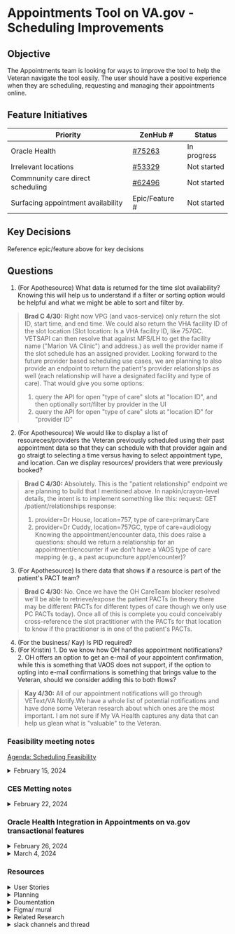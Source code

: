 # Appointments Tool on VA.gov - Scheduling Improvements

## Objective
The Appointments team is looking for ways to improve the tool to help the Veteran navigate the tool easily. The user should have a positive experience when they are scheduling, requesting and managing their appointments online. 



## Feature Initiatives 

| Priority | ZenHub #  | Status | 
| ------- | ---------- | ----- | 
| Oracle Health  | [#75263](https://app.zenhub.com/workspaces/appointments-product-management-63d2b0c51ad23091ff211acb/issues/gh/department-of-veterans-affairs/va.gov-team/75263) | In progress | 
|Irrelevant locations | [#53329](https://app.zenhub.com/workspaces/appointments-product-management-63d2b0c51ad23091ff211acb/issues/gh/department-of-veterans-affairs/va.gov-team/53329) | Not started | 
| Commnunity care direct scheduling | [#62496](https://app.zenhub.com/workspaces/appointments-product-management-63d2b0c51ad23091ff211acb/issues/gh/department-of-veterans-affairs/va.gov-team/62496) | Not started |
| Surfacing appointment availability | Epic/Feature # | Not started | 

## Key Decisions

Reference epic/feature above for key decisions


## Questions

1. (For Apothesource) What data is returned for the time slot availability? Knowing this will help us to understand if a filter or sorting option would be helpful and what we might be able to sort and filter by. 
> **Brad C 4/30:** Right now VPG (and vaos-service) only return the slot ID, start time, and end time. We could also return the VHA facility ID of the slot location (Slot location: Is a VHA facility ID, like 757GC. VETSAPI can then resolve that against MFS/LH to get the facility name ("Marion VA Clinic") and address.) as well the provider name if the slot schedule has an assigned provider.
Looking forward to the future provider based scheduling use cases, we are planning to also provide an endpoint to return the patient's provider relationships as well (each relationship will have a designated facility and type of care). That would give you some options:
> 1. query the API for open "type of care" slots at "location ID", and then optionally sort/filter by provider in the UI
> 2. query the API for open "type of care" slots at "location ID" for "provider ID"
2. (For Apothesource) We would like to display a list of resoureces/providers the Veteran previously scheduled using their past appointment data so that they can schedule with that provider again and go straigt to selecting a time versus having to select appointment type, and location. Can we display resources/ providers that were previously booked? 
> **Brad C 4/30:** Absolutely. This is the "patient relationship" endpoint we are planning to build that I mentioned above. In napkin/crayon-level details, the intent is to implement something like this:
request: GET /patient/relationships
response:
> 1. provider=Dr House, location=757, type of care=primaryCare
> 2. provider=Dr Cuddy, location=757GC, type of care=audiology
> Knowing the appointment/encounter data, this does raise a questions: should we return a relationship for an appointment/encounter if we don't have a VAOS type of care mapping (e.g., a past acupuncture appt/encounter)?
3. (For Apothesource) Is there data that shows if a resource is part of the patient's PACT team?
> **Brad C 4/30:** No. Once we have the OH CareTeam blocker resolved we'll be able to retrieve/expose the patient PACTs (in theory there may be different PACTs for different types of care though we only use PC PACTs today). Once all of this is complete you could conceivably cross-reference the slot practitioner with the PACTs for that location to know if the practitioner is in one of the patient's PACTs.
4. (For the business/ Kay) Is PID required?
5. (For Kristin) 1. Do we know how OH handles appointment notifications? 2. OH offers an option to get an e-mail of your appointent confirmation, while this is something that VAOS does not support, if the option to opting into e-mail confirmations is something that brings value to the Veteran, should we consider adding this to both flows?
> **Kay 4/30:** All of our appointment notifications will go through VEText/VA Notify.We have a whole list of potential notifications and have done some Veteran research about which ones are the most important.
I am not sure if My VA Health captures any data that can help us glean what is "valuable" to the Veteran.



        
### Feasibility meeting notes  
[Agenda: Scheduling Feasibility](https://docs.google.com/document/d/1i2dFmGFazNDUBeynta1IvIBbYSAjscYUNfVTvH-tcXg/edit?usp=sharing) 
<details>
<summary>February 15, 2024</summary>

- **Irrelevant locations**: Kay asked, will the list of relevant locations include CC? Yes, if they are eligible. List can be based on drive time to nearest VA from address on file. We should explore what personalization might look like 
- **Surfacing Availability:** We might be able to see more available options in the future such as phone or video appointments. - Oracle Health Scheduling: Non-negotiable: PID. Kay asked how can we get more care types added and then when they are added how do we handle the Veteran navigating a really long list of care types? We should explore chat options for scheduling
- **Direct scheduling for Community Care:** How can we make referrals part of the scheduling process. We will need to work with IVC to understand what is already being done for CC scheduling.
- **Prioritization:** #1 OH #2 Irrelevant locations and or CC. #3 Availability 

</details>

### CES Metting notes


<details>
<summary>February 22, 2024</summary>


In regards to our CES call today about Community Care appointments in Oracle Health, per Anthony Pilozzi, they are sending appointments recorded ini HSRM back to Cerner (aka Oracle Health). If we can distinguish Community Care appointments from VA appointments in Oracle Health we could just filter out those appointments so they aren't displayed to the Veteran.bility 

</details>

### Oracle Health Integration in Appointments on va.gov transactional features

<details>
<summary>February 26, 2024</summary>

I. **Cancelation Reason**
   - VHA has paired down the cancelation reasons down, so now it is only 5 or so. It is restricted in revenue cycle. 
   - Tia A will share list. 
   - Do we need any logic around what is cancellable? Match VAOS today or just the Mental Health flag? Brad C
   - What is the meaning of cancelation data? For staff? For veterans? (Brad C)
   - We want to prevent veterans from canceling in certain situations for example mental health.
   - We want to be consistent and standard across facilities (Tia)
   - Cerner publishes these rules in their FHIR documentation. 
   - In OH, multiple resources are tied to one appointment. For example for surgery, imaging machines etc. You may have to cancel each resource (Tia)
   - Is there an exclusion list for cancelable appointments?
   - There is not a list of the non-cancelable but there is a list of types that have to offer direct schedule. (Tia)
   - Anything that is not listed in the TOC list, those are VAOS required. 
   - (Anything that is list is also cancelable) (Tia)
   - We can put together an exclusion list of appointments we do not want the Veterans can cancel. 

II. **VAOS Configuration**
   - The facility has the ability to disable direct scheduling etc. Do you see it being possible to come up with a policy on a high level to implement on the VistA side? (Brad C)
   - Yes- that would be the idea. It would require us to force the hand of the facilities. Limit what facilities can enable/ disable. (Tia)
   - Anyone with the supervisor key at a facility can change the configuration in VATS. I think it should be IVC’s direction to say who is allowed to do this and what the policy should be. (Brad C)
   - Sites were concerned about their inability to manage patients who already have appointments, ensuring that patients are not inadvertently requesting additional appointments for the same issue they are already scheduled for. (Tia)
   - Want to be able to open up access to patients to direct schedule but then they can schedule with anyone maybe even someone on the other side of the country. 
   - Not going to have requests with OH because they might be able to request a time at 4:30 when it is 4:26 and the staff will miss that. 
   - We would like to start creating a list of policies and checks. (Brad C )

III. **Current Scheduling Capabilities**
   - What can they schedule today? (Jeff)
   - For Self scheduling: Face to face and telephone (Tia)

IV. **Baseline Requirements and Ideal SOP**
   - What are the baseline requirements and the nice to have? (Brad C)
   - If we could follow the VAOS SOP that would be ideal. 

V. **Message Center and Location Selection**
   - It is not ideal for patients to request appointments in message center in OH (Tia) 
   - There are advantages to picking location first and is something we are looking into on the VAOS side. (Jeff)

VI. **Patient Appointment Restrictions**
   - We want to restrict patients from being able to schedule an appointment with someone they have never been seen before. We do not want them to be able to see options that they should not been seen at like across the country on OH
</details>

<details>
         
<summary>March 4, 2024</summary>
Scheduling Configuration:
- Each facility has its own configuration for scheduling policies for various types of care.
- Supervisors at facilities can make changes to scheduling options.
- Policies can be set regarding the number of open appointment requests a veteran can have at a given time.
- Direct booking and appointment requests can be enabled or disabled based on criteria like “encounter” time frame.
 
Cancellations:
- Tia is going to chat with program offices to determine the national standard for cancellations.
- The current system allows for cancellations, but there's a need to consider which types of appointments should be cancellable.
- The policy around cancellations needs to be looked at.
- Brad- selectively adding overrides and changing policies for appointments outside standard care types.
- We need to look into how to manage cancellations based on medical service or appointment type in Oracle Health. 

Patient status:
- Brad- there are implications determining patient status (new or established) for specific services like amputation.
- TIA - patient status shouldn't restrict scheduling for certain services.

Appointment Display in Portal:
- Melissa- the display of appointment details in the portal, specifically regarding provider names or the “with” category might be confusing.  
- Brad - need to ensure accurate and user-friendly display of appointment details even if it is based on resources, including providers, rooms, or equipment.

Patient friendly names:
- Tia- we need to standardize patient facing naming conventions. 

</details>

### Resources
<details>
         
<summary>User Stories</summary>

### User Stories
- **Multi-modality functionality:** As a veteran scheduling online using the Appointments tool on va.gov, I want the option to choose between scheduling in-person, telehealth, or phone doctor appointments, so that I can access healthcare services in a manner that best suits my needs and preferences.
- **Progress indicator:** As a veteran scheduling online using the Appointments tool on va.gov, I want a clickable progress indicator that allows me to navigate back to previous steps in the scheduling process, so that I can review and edit my information if needed. Additionally, I want the progress indicator to visually represent where I am in the scheduling process, providing clear guidance on the steps remaining to complete scheduling my appointment.
- **Create a path to register:** As a veteran sorting appointments by location, I want to see all nearby facilities displayed, regardless of whether I am currently registered there. If I am not registered at a nearby facility, I need clear information on how to register. This change will better meet my needs as a user, as I am likely not established at nearby facilities and need to easily identify available options for healthcare services.
- **Scheduling context up front:** As a Veteran scheduling an appointment, I want to see available options in the facility list and see why a I might not be able to schedule at a facility.
- **Appointment requests:** As a Veteran unable to directly schedule an appointment at an OH facility, I want a clear path to request an appointment, ensuring I can still access healthcare services even if direct scheduling is unavailable.
- **Surface availability:** As a Veteran searching for appointment availability, I want a streamlined process to compare appointment times across multiple clinics, eliminating the need to navigate back and forth between options.

</details>

<details>
         
<summary>Planning</summary>

[UX Plan: Scheduling improvements](https://docs.google.com/document/d/1dliQbhR3IiJqp0qLf43LBjyJKh1Fyq2Ndn0WT71gphU/edit?usp=sharing)

</details>

<details>
         
<summary>Doumentation</summary>

- [Scheduling problem statements](https://docs.google.com/presentation/d/1YtBj0Vs2ne3eH-nz9wRyfEZ0tQ1ns99j3cQSn4xl8Ss/edit?usp=sharing)
- [20240304 VAOS OH Policy Discussion.pdf](https://github.com/department-of-veterans-affairs/va.gov-team/files/14670407/20240304.VAOS.OH.Policy.Discussion.pdf)
- [Cerner Millennium Patient Self-Referral Direct Scheduling SOP - update_05302023- Signed.pdf](https://github.com/department-of-veterans-affairs/va.gov-team/files/14843268/Cerner.Millennium.Patient.Self-Referral.Direct.Scheduling.SOP.-.update_05302023-.Signed.pdf)
- [FE logic for Choose a location page](https://github.com/department-of-veterans-affairs/va.gov-team/blob/master/products/health-care/appointments/va-online-scheduling/initiatives/scheduling-improvements/FE-logic-find-a-location-page.md)
- [OH Cancelation rules](https://github.com/department-of-veterans-affairs/va.gov-team/blob/master/products/health-care/appointments/appointments-oracle-health-integration/engineering/cancellation-rules.md)
  


</details>

<details>
         
<summary>Figma/ mural</summary>

- [Comparative Analysis Screenshots - Scheduling](https://app.mural.co/t/adhoccorporateworkspace2583/m/adhoccorporateworkspace2583/1637784544680/e384b1769cc9a12660f87ba02c5930545314d7cd?sender=uff1791dd79ec763420518644)
- [Figjam OH user flow](https://www.figma.com/file/iZCDnZmB5pSeFbEwZmIL3x/OH-User-flow?type=whiteboard&node-id=0%3A1&t=sZQaB1MOzWAa62MP-1)
- [Figjam for feasibility questions](https://www.figma.com/file/yPkd63oshqKiVEqYOpsICr/Feasibility-exploration?type=whiteboard&node-id=0%3A1&t=u6KP3BOCT6gGmqL0-1)
- [2019 CC flow](https://www.figma.com/file/Ti2icsdnrw2ogJGfXsqcYP/Archived---2019-Community-Care-Flow-%7C-Appointments-FE?type=design&node-id=102%3A6926&mode=design&t=xmiYSM9EJz7j3tq8-1)
- [2020 Update prototype](https://www.figma.com/file/eoMzjKgMOFuLosP3xBaD77/Archived---Select-community-care-provider-prototype-%7C-Appointments-FE?type=design&node-id=0-310&mode=design&t=IA4X263BNaKU02xF-4)

</details>

<details>
         
<summary>Related Research</summary>

- [Selecting a facility: question roundup](https://github.com/department-of-veterans-affairs/va.gov-team-sensitive/blob/master/products/health-care/appointments/research/2022-12-provider-based-multi-modality-scheduling-discovery/discovery-round-1-internal.md)

- [CC flow usability test](https://github.com/department-of-veterans-affairs/va.gov-team/blob/master/products/health-care/appointments/va-online-scheduling/research/2020-10-cc-provider-selection-usability/research-findings.md#findings-and-recommendations) < First finding is a must-read
  
- [Interviews with CC scheduling Managers](https://github.com/department-of-veterans-affairs/va.gov-team/blob/master/products/facilities/medical-centers/initiatives/2020-community-care/research-findings.md)
- [In person staff facing research](https://github.com/department-of-veterans-affairs/va.gov-team-sensitive/blob/master/products/health-care/appointments/research/2023-09-provider-based-scheduling-research/report.md)

- [Veteran Preferred Facilities Research Report](https://github.com/department-of-veterans-affairs/va.gov-team/blob/master/products/health-care/appointments/va-online-scheduling/research/2021-05-facilities-personalization-research/research-findings.md#participant-expectations-and-preferences-when-choosing-care-at-a-va-facility)

</details>

<details>
         
<summary>slack channels and thread</summary>

- [appointments-oracle-health-integration](https://dsva.slack.com/archives/C062LRFAX7S)

</details>

